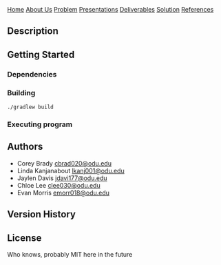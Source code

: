 <div class="button-group">
    <a href="./" class="button primary">Home</a>
    <a href="#" class="button">About Us</a>
    <a href="#" class="button">Problem</a>
    <a href="./presentations.html" class="button">Presentations</a>
    <a href="#" class="button">Deliverables</a>
    <a href="#" class="button">Solution</a>
    <a href="#" class="button">References</a>


</div>

## Description

## Getting Started

### Dependencies


### Building

```
./gradlew build
```

### Executing program


## Authors

* Corey Brady [cbrad020@odu.edu](mailto:cbrad020@odu.edu)
* Linda Kanjanabout [lkanj001@odu.edu](mailto:lkanj001@odu.edu)
* Jaylen Davis [jdavi177@odu.edu](mailto:jdavi177@odu.edu)
* Chloe Lee [clee030@odu.edu](mailto:clee030@odu.edu) 
* Evan Morris [emorr018@odu.edu](mailto:emorr018@odu.edu) 

## Version History


## License

Who knows, probably MIT here in the future

